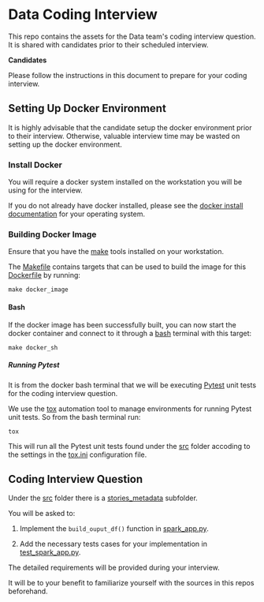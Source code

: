 # Data Coding Interview

This repo contains the assets for the Data team's coding interview question. It is shared with candidates prior to their scheduled interview.

**Candidates**

Please follow the instructions in this document to prepare for your coding interview.

## Setting Up Docker Environment

It is highly advisable that the candidate setup the docker environment prior to their interview. Otherwise, valuable interview time may be wasted on setting up the docker environment.

### Install Docker

You will require a docker system installed on the workstation you will be using for the interview.

If you do not already have docker installed, please see the [docker install documentation](https://docs.docker.com/engine/install/) for your operating system.

### Building Docker Image

Ensure that you have the [make](https://www.gnu.org/software/make/) tools installed on your workstation.

The [Makefile](Makefile) contains targets that can be used to build the image for this [Dockerfile](docker/Dockerfile) by running:

```
make docker_image
```

#### Bash

If the docker image has been successfully built, you can now start the docker container and connect to it through a [bash](https://opensource.com/resources/what-bash) terminal with this target:

```
make docker_sh
```

##### Running Pytest

It is from the docker bash terminal that we will be executing [Pytest](https://docs.pytest.org/) unit tests for the coding interview question.

We use the [tox](https://tox.wiki/en/4.13.0/) automation tool to manage environments for running Pytest unit tests. So from the bash terminal run:

```
tox
```

This will run all the Pytest unit tests found under the [src](src) folder accoding to the settings in the [tox.ini](tox.ini) configuration file.

## Coding Interview Question

Under the [src](src) folder there is a [stories_metadata](src/stories_metadata) subfolder.

You will be asked to:
1. Implement the `build_ouput_df()` function in [spark_app.py](src/stories_metadata/spark_app.py).

1. Add the necessary tests cases for your implementation in [test_spark_app.py](src/stories_metadata/test_spark_app.py).

The detailed requirements will be provided during your interview.

It will be to your benefit to familiarize yourself with the sources in this repos beforehand.
